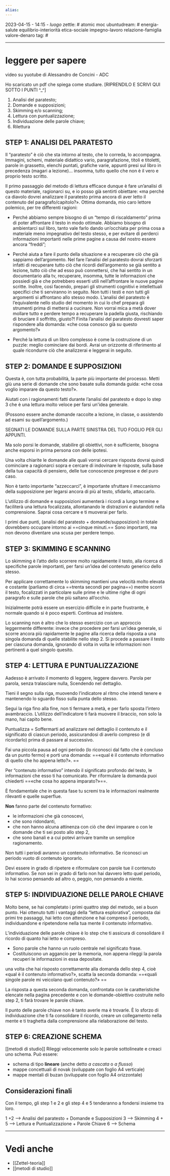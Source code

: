 ```yaml
---
alias: 
---
```

2023-04-15 - 14:15 - *luogo*
zettle: # atomic moc
ubuntudream: # energia-salute equilibrio-interiorità etica-sociale impegno-lavoro relazione-famiglia valore-denaro 
tag: #

---
# leggere per sapere

video su yuotube di Alessandro de Concini - ADC

Ho scaricato un pdf che spiega come studiare.
[RIPRENDILO E SCRIVI QUI SOTTO I PUNTI ^_^]

1) Analisi del paratesto;
2) Domande e supposizioni;
3) Skimming e/o scanning;
4) Lettura con puntualizzazione;
5) Individuazione delle parole chiave;
6) Rilettura

## STEP 1: ANALISI DEL PARATESTO

Il “paratesto” è ciò che sta intorno al testo, che lo correda, lo accompagna. Immagini, schemi, materiale didattico vario, paragrafazione, titoli e titoletti, parole in grassetto, elenchi
puntati, grafiche varie, appunti presi sul libro in precedenza (magari a lezione)... insomma, tutto quello che non è il vero e proprio testo scritto.

Il primo passaggio del metodo di lettura efficace dunque è fare un’analisi di questo materiale, ragionarci su, e io posso già sentirti obiettare: «ma perché ca diavolo dovrei analizzare il paratesto
prima ancora di aver letto il contenuto del paragrafo/capitolo?». 
Ottima domanda, mio caro lettore polemico, per tre differenti ragioni:

- Perché abbiamo sempre bisogno di un “tempo di riscaldamento” prima di poter affrontare il testo in modo ottimale. Abbiamo bisogno di ambientarci sul libro, tanto vale farlo dando un’occhiata per prima cosa a materiale meno impegnativo del testo stesso, e per evitare di perderci informazioni importanti nelle prime pagine a causa del nostro essere ancora “freddi”;
  
- Perché aiuta a fare il punto della situazione e a recuperare ciò che già sappiamo dell’argomento. Nel fare l’analisi del paratesto dovrai sforzarti infatti di recuperare tutto ciò che ricordi dell’argomento se già sentito a lezione, tutto ciò che ad esso può connettersi, che hai sentito in un documentario alla tv, recuperare, insomma, tutte le informazioni che possiedi già e che potrebbero esserti utili nell’affrontare le nuove pagine scritte. Inoltre, così facendo, prepari gli strumenti cognitivi e intellettuali specifici che ti serviranno in seguito. Non tutti i testi e non tutti gli argomenti si affrontano allo stesso modo.
  L’analisi del paratesto è l’equivalente nello studio del momento in cui lo chef prepara gli strumenti prima di mettersi a cucinare. Non vorrai mica a metà dover mollare tutto e perdere tempo a recuperare la padella giusta, rischiando di bruciare il soffritto, giusto?! Finita l’analisi del paratesto dovresti saper rispondere alla domanda: «che cosa conosco già su questo argomento?»
  
- Perché la lettura di un libro complesso è come la costruzione di un puzzle: meglio cominciare dai bordi. Avrai un orizzonte di riferimento al quale ricondurre ciò che analizzerai e leggerai in seguito.



## STEP 2: DOMANDE E SUPPOSIZIONI

Questa è, con tutta probabilità, la parte più importante del processo. 
Metti giù una serie di domande che sono basate sulla domanda guida: «che cosa voglio imparare da questo testo?». 

Aiutati con i ragionamenti fatti durante l’analisi del paratesto e dopo lo step 3 che è una lettura molto veloce per farsi un'idea generale.

(Possono essere anche domande raccolte a lezione, in classe, o assistendo ad esami su quell’argomento.)

SEGNATI LE DOMANDE SULLA PARTE SINISTRA DEL TUO FOGLIO PER GLI APPUNTI.

Ma solo porsi le domande, stabilire gli obiettivi, non è sufficiente, bisogna anche esporsi in prima persona con delle ipotesi.

Una volta chiarite le domande alle quali vorrai cercare risposta dovrai quindi cominciare a ragionarci sopra e cercare di indovinare le risposte, sulla base della tua capacità di pensiero, delle tue conoscenze pregresse e del puro caso.

Non è tanto importante “azzeccarci”, è importante sfruttare il meccanismo della supposizione per legarsi ancora di più al testo, sfidarlo, attaccarlo.

L’utilizzo di domande e supposizioni aumenterà i ricordi a lungo termine e faciliterà una lettura focalizzata, allontanando le distrazioni e aiutandoti nella comprensione. Saprai cosa cercare e ti muoverai per farlo.

I primi due punti, (analisi del paratesto + domande/supposizioni) in totale dovrebbero occupare intorno ai ==cinque minuti.== Sono importanti, ma non devono diventare una scusa per perdere tempo.


## STEP 3: SKIMMING E SCANNING

Lo skimming è l’atto dello scorrere molto rapidamente il testo, alla ricerca di specifiche parole importanti, per farsi un’idea del contenuto generico dello stesso.

Per applicare correttamente lo skimming mantieni una velocità molto elevata e costante (parliamo di circa ==trenta secondi per pagina==) mentre scorri il testo, focalizzati in particolare sulle prime e le ultime righe di ogni paragrafo e sulle parole che più saltano all’occhio. 

Inizialmente potrà essere un esercizio difficile e in parte frustrante, è normale quando si è poco esperti. Continua ad insistere.

Lo scanning non è altro che lo stesso esercizio con un approccio leggermente differente: invece che procedere per farsi un’idea generale, si scorre ancora più rapidamente le pagine alla ricerca
della risposta a una singola domanda di quelle stabilite nello step 2. Si procede a passare il testo per ciascuna domanda, ignorando di volta in volta le informazioni non pertinenti a quel singolo quesito.


## STEP 4: LETTURA E PUNTUALIZZAZIONE

Aadesso è arrivato il momento di leggere, leggere davvero. Parola per parola, senza tralasciare nulla, Scendendo nel dettaglio.

Tieni il segno sulla riga, muovendo l’indicatore al ritmo che intendi tenere e mantenendo lo sguardo fisso sulla punta dello stesso. 

Segui la riga fino alla fine, non ti fermare a metà, e per farlo sposta l’intero avambraccio. L’utilizzo dell’indicatore ti farà muovere il braccio, non solo la mano, hai capito bene.

Puntualizza = Soffermarti ad analizzare nel dettaglio il contenuto e il significato di ciascun periodo, assicurandosi di averlo compreso (e di ricordarlo) prima di passare al successivo. 

Fai una piccola pausa ad ogni periodo (lo riconosci dal fatto che è concluso da un punto fermo) e porti una domanda: 
==«qual è il contenuto informativo di quello che ho appena letto?». ==

Per “contenuto informativo” intendo il significato profondo del testo, le informazioni che esso ti ha comunicato. Per riformulare la domanda puoi chiederti ==«che cosa ho appena imparato?»==. 

È fondamentale che in questa fase tu scremi tra le informazioni realmente rilevanti e quelle superflue.

**Non** fanno parte del contenuto formativo:
- le informazioni che già conoscevi, 
- che sono ridondanti, 
- che non hanno alcuna attinenza con ciò che devi imparare o con le domande che ti sei posto allo step 2, 
- che sono banali e a cui potevi arrivare tramite un semplice ragionamento. 

Non tutti i periodi avranno un contenuto informativo. Se riconosci un periodo vuoto di contenuto ignorarlo.

Devi essere in grado di ripetere e riformulare con parole tue il contenuto informativo. Se non sei in grado di farlo non hai davvero letto quel
periodo, lo hai scorso pensando ad altro o, peggio, non pensando a niente.


## STEP 5: INDIVIDUAZIONE DELLE PAROLE CHIAVE

Molto bene, se hai completato i primi quattro step del metodo, sei a buon punto. Hai ottenuto tutti i vantaggi della “lettura esplorativa”, composta dai primi tre passaggi, hai letto con attenzione e hai compreso il periodo, individuandone e ripetendone nella tua mente il contenuto informativo.

L’individuazione delle parole chiave è lo step che ti assicura di consolidare il ricordo di quanto hai letto e compreso.

- Sono parole che hanno un ruolo centrale nel significato frase.
- Costituiscono un aggancio per la memoria, non appena rileggi la parola recuperi le informazioni in essa depositate.

una volta che hai risposto correttamente alla domanda dello step 4, cioè
«qual è il contenuto informativo?», scatta la seconda domanda: 
==«quali singole parole mi veicolano quel contenuto?» ==

La risposta a questa seconda domanda, confrontata con le caratteristiche elencate nella pagina precedente e con le domande-obiettivo costruite nello step 2, ti farà trovare le parole chiave.

Il punto delle parole chiave non è tanto averle ma è trovarle. 
È lo sforzo di individuazione che ti fa consolidare il ricordo, creare un collegamento nella mente e ti traghetta dalla comprensione alla rielaborazione del testo.


## STEP 6: CREAZIONE SCHEMA

[[metodi di studio]]
Rileggi velocemente solo le parole sottolineate e creaci uno schema.
Può essere:
- schema di tipo **lineare** (anche detto *a cascata* o *a flusso*) 
- mappe concettuali di novak (sviluppate con foglio A4 verticale)
- mappe mentali di buzan (sviluppate con foglio A4 orizzontale)


## Considerazioni finali

Con il tempo, gli step 1 e 2 e gli step 4 e 5 tenderanno a fondersi insieme tra loro.

1 +2 --> Analisi del paratesto + Domande e Supposizioni
3 --> Skimming
4 + 5 --> Lettura e Puntualizzazione + Parole Chiave
6 --> Schema


---
# Vedi anche
- [[Zettel-teoria]]
- [[metodi di studio]]